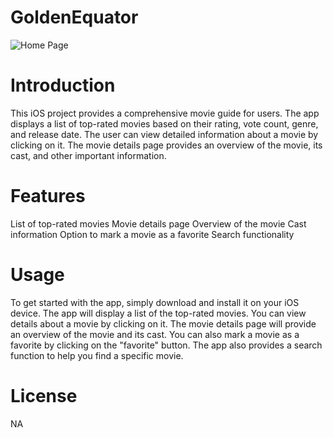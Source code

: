 # GoldenEquator

![Home Page](https://drive.google.com/uc?export=download&id=1jn3170iVLq2RGAXQz3IcciBeO_8rBYvS)


# Introduction
This iOS project provides a comprehensive movie guide for users. The app displays a list of top-rated movies based on their rating, vote count, genre, and release date. The user can view detailed information about a movie by clicking on it. The movie details page provides an overview of the movie, its cast, and other important information.

# Features
List of top-rated movies
Movie details page
Overview of the movie
Cast information
Option to mark a movie as a favorite
Search functionality

# Usage
To get started with the app, simply download and install it on your iOS device. The app will display a list of the top-rated movies. You can view details about a movie by clicking on it. The movie details page will provide an overview of the movie and its cast. You can also mark a movie as a favorite by clicking on the "favorite" button. The app also provides a search function to help you find a specific movie.


# License
NA
